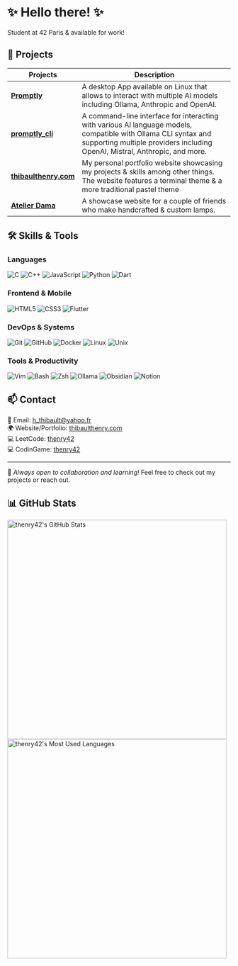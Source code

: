 # ✨ Hello there! ✨

  <p>Student at 42 Paris & available for work!</p>

## 🚀 Projects

| Projects | Description |
|---------|-------------|
| [**Promptly**](https://github.com/thenry42/Promptly) | A desktop App available on Linux that allows to interact with multiple AI models including Ollama, Anthropic and OpenAI. |
| [**promptly_cli**](https://github.com/thenry42/promptly_cli) | A command-line interface for interacting with various AI language models, compatible with Ollama CLI syntax and supporting multiple providers including OpenAI, Mistral, Anthropic, and more. |
| [**thibaulthenry.com**](https://thibaulthenry.com) | My personal portfolio website showcasing my projects & skills among other things. The website features a terminal theme & a more traditional pastel theme |
| [**Atelier Dama**](https://atelierdama.fr/) | A showcase website for a couple of friends who make handcrafted & custom lamps. |

## 🛠️ Skills & Tools

<h3>Languages</h3>
<p>
<img src="https://img.shields.io/badge/-C-A8B9CC?style=for-the-badge&logo=c&logoColor=white&borderRadius=25" alt="C" />
<img src="https://img.shields.io/badge/-C++-00599C?style=for-the-badge&logo=c%2B%2B&logoColor=white&borderRadius=25" alt="C++" />
<img src="https://img.shields.io/badge/-JavaScript-F7DF1E?style=for-the-badge&logo=javascript&logoColor=black&borderRadius=25" alt="JavaScript" />
<img src="https://img.shields.io/badge/-Python-3776AB?style=for-the-badge&logo=python&logoColor=white&borderRadius=25" alt="Python" />
<img src="https://img.shields.io/badge/-Dart-0175C2?style=for-the-badge&logo=dart&logoColor=white&borderRadius=25" alt="Dart" />
</p>

<h3>Frontend & Mobile</h3>
<p>
<img src="https://img.shields.io/badge/-HTML5-E34F26?style=for-the-badge&logo=html5&logoColor=white&borderRadius=25" alt="HTML5" />
<img src="https://img.shields.io/badge/-CSS3-1572B6?style=for-the-badge&logo=css3&logoColor=white&borderRadius=25" alt="CSS3" />
<img src="https://img.shields.io/badge/-Flutter-02569B?style=for-the-badge&logo=flutter&logoColor=white&borderRadius=25" alt="Flutter" />
</p>

<h3>DevOps & Systems</h3>
<p>
<img src="https://img.shields.io/badge/-Git-F05032?style=for-the-badge&logo=git&logoColor=white&borderRadius=25" alt="Git" />
<img src="https://img.shields.io/badge/-GitHub-181717?style=for-the-badge&logo=github&logoColor=white&borderRadius=25" alt="GitHub" />
<img src="https://img.shields.io/badge/-Docker-2496ED?style=for-the-badge&logo=docker&logoColor=white&borderRadius=25" alt="Docker" />
<img src="https://img.shields.io/badge/-Linux-FCC624?style=for-the-badge&logo=linux&logoColor=black&borderRadius=25" alt="Linux" />
<img src="https://img.shields.io/badge/-Unix-4EAA25?style=for-the-badge&logo=unix&logoColor=white&borderRadius=25" alt="Unix" />
</p>

<h3>Tools & Productivity</h3>
<p>
<img src="https://img.shields.io/badge/-Vim-019733?style=for-the-badge&logo=vim&logoColor=white&borderRadius=25" alt="Vim" />
<img src="https://img.shields.io/badge/-Bash-4EAA25?style=for-the-badge&logo=gnu-bash&logoColor=white&borderRadius=25" alt="Bash" />
<img src="https://img.shields.io/badge/-Zsh-F15A24?style=for-the-badge&logo=gnu-bash&logoColor=white&borderRadius=25" alt="Zsh" />
<img src="https://img.shields.io/badge/-Ollama-FF4F64?style=for-the-badge&logo=llama&logoColor=white&borderRadius=25" alt="Ollama" />
<img src="https://img.shields.io/badge/-Obsidian-483699?style=for-the-badge&logo=obsidian&logoColor=white&borderRadius=25" alt="Obsidian" />
<img src="https://img.shields.io/badge/-Notion-000000?style=for-the-badge&logo=notion&logoColor=white&borderRadius=25" alt="Notion" />
</p>

## 📫 Contact
💌 Email: h_thibault@yahoo.fr  
🌍 Website/Portfolio: <a href="https://thibaulthenry.com" target="_blank" rel="noopener noreferrer">thibaulthenry.com</a>  
💻 LeetCode: <a href="https://leetcode.com/thenry42/" target="_blank" rel="noopener noreferrer">thenry42</a>     
💻 CodinGame: <a href="https://www.codingame.com/profile/508e11b521204ab17dd7134eb17432437457194" target="_blank" rel="noopener noreferrer">thenry42</a>

---

💙 _Always open to collaboration and learning!_ Feel free to check out my projects or reach out.

## 📊 GitHub Stats

<img width="495em" src="https://github-readme-stats-theta-five-31.vercel.app/api?username=thenry42&show_icons=true&theme=tokyonight&count_private=true&include_all_commits=true&cache_seconds=3600" alt="thenry42's GitHub Stats"/>
<br>
<img width="495em" src="https://github-readme-stats-theta-five-31.vercel.app/api/top-langs/?username=thenry42&theme=tokyonight&langs_count=15&cache_seconds=3600&hide_progress=true&hide=roff,cmake,batchfile,kotlin,perl,swift,glsl,objective-c,objective-c%2b%2b" alt="thenry42's Most Used Languages"/>
<br>
<!-- <img width="495em" src="https://streak-stats.demolab.com/?user=thenry42&theme=tokyonight" alt="GitHub Streak"> -->
